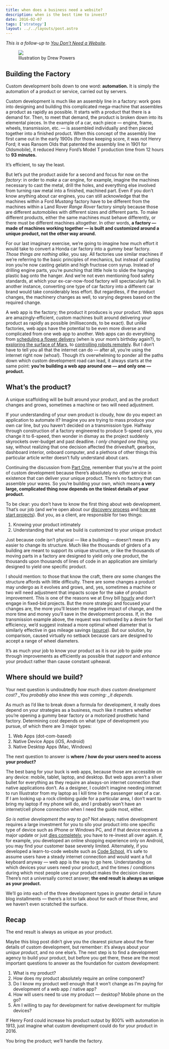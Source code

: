 ```yaml
---
title: when does a business need a website?
description: when is the best time to invest?
date: 2016-02-07
tags: ['strategy']
layout: ../../layouts/post.astro
---
```


_This is a follow-up to [You Don’t Need a Website](/blog/you-dont-need-a-website/)_.

<figure><img src="https://miro.medium.com/max/5450/1*XSds7xIl_TFMDVBzbdB7Dg.jpeg"><figcaption>Illustration by
Drew Powers</figcaption></figure>

## Building the Factory

Custom development boils down to one word: **automation.** It is simply the automation of a product
or service, carried out by servers.

Custom development is much like an assembly line in a factory: work goes into designing and building
this complicated mega-machine that assembles a product as rapidly as possible. It starts with a
product that there is a demand for. Then, to meet that demand, the product is broken down into its
elemental pieces. In the example of a car, each piece — engine, frame, wheels, transmission, etc. —
is assembled individually and then pieced together into a finished product. When this concept of the
assembly line first came out in the early 1900s (for those keeping score, it was not Henry Ford; it
was Ransom Olds that patented the assembly line in 1901 for Oldsmobile), it reduced Henry Ford’s
Model T production time from 12 hours to **93 minutes.**

It’s efficient, to say the least.

But let’s put the product aside for a second and focus for now on the _factory_: in order to _make_
a car engine, for example, imagine the machines necessary to cast the metal, drill the holes, and
everything else involved from turning raw metal into a finished, machined part. Even if you don’t
know anything about car engines, you can still acknowledge that the machines within a Ford _Mustang_
factory have to be different from the machines within a Land Rover _Range Rover_ factory simply
because those are different automobiles with different sizes and different parts. To make different
products, either the same machines must behave differently, or there must be different machines
altogether. In other words, **a factory — made of machines working together — is built and
customized around a unique product, not the other way around.**

For our last imaginary exercise, we’re going to imagine how much effort it would take to convert a
Honda car factory into a gummy bear factory. _Those things are nothing alike_, you say. All
factories use similar machines if we’re referring to the basic principles of mechanics, but instead
of casting iron you’re now casting gelatin and high fructose corn syrup. Instead of drilling engine
parts, you’re punching that little hole to slide the hanging plastic bag onto the hanger. And we’re
not even mentioning food safety standards, at which your ex-car-now-food factory will spectacularly
fail. In another instance, converting one type of car factory into a different car brand would take
considerably less effort. But regardless, if the product changes, the machinery changes as well, to
varying degrees based on the required change.

A web app is the factory; the product it produces is _your_ product. Web apps are
amazingly-efficient, custom machines built around delivering your product as rapidly as possible
(milliseconds, to be exact). But unlike factories, web apps have the potential to be even more
diverse and complicated from one web app to another. Web apps can do everything from
[scheduling a flower delivery](https://postmates.com/) (when is your mom’s birthday again?), to
[exploring the surface of Mars](https://eyes.nasa.gov/curiosity/), to
[controlling robots remotely](https://www.particle.io/). But I don’t have to tell you all that the
internet can do — after all, you’re using the internet right now (whoa!). Though it’s overwhelming
to ponder all the paths down which custom development road can lead, it always starts at the same
point: **you’re building a web app around one — and only one — product.**

## What’s the product?

A unique scaffolding will be built around your product, and as the product changes and grows,
sometimes a machine or two will need adjustment.

If your understanding of your own product is cloudy, how do you expect an application to automate
it? Imagine you are trying to mass produce your own car line, but you haven’t decided on a
transmission type. Halfway through construction of a factory engineered to produce 5-speed cars, you
change it to 6-speed, then wonder in dismay as the project suddenly skyrockets over-budget and past
deadline. _I only changed one thing,_ you say, without realizing that one decision affected the
driveshaft, gearbox, dashboard interior, onboard computer, and a plethora of other things this
particular article writer doesn’t fully understand about cars.

Continuing the discussion from
[Part One](https://blog.madewithenvy.com/the-distributed-web-part-1-you-dont-need-a-website-7d3b69243a5d),
remember that you’re at the point of custom development because there’s absolutely no other service
in existence that can deliver your unique product. There’s no factory that can assemble your wares.
So you’re building your own, which means **a very large, complicated thing now depends on the
tiniest details of your product.**

To be clear: you don’t have to know the first thing about web development. That’s our job (and we’re
open about our
[discovery process](http://madewithenvy.com/ecosystem/articles/2015/discovery-meetings/) and
[how we start projects](http://madewithenvy.com/process)). But you, as a client, are responsible for
two things:

1. Knowing your product intimately
1. Understanding that what we build is customized to your unique product

Just because code isn’t physical — like a building — doesn’t mean it’s any easier to change its
structure. Much like the thousands of girders of a building are meant to support its unique
structure, or like the thousands of moving parts in a factory are designed to yield only one
product, the thousands upon thousands of lines of code in an application are similarly designed to
yield one specific product.

I should mention: to those that know the craft, there _are_ some changes the structure affords with
little difficulty. There are some changes a product may undergo as it evolves and grows, and, yes,
sometimes a machine or two will need adjustment that impacts scope for the sake of product
improvement. This is one of the reasons we at Envy bill [hourly](http://madewithenvy.com/process)
and don’t engage in fixed-bid projects. But the more strategic and focused your changes are, the
more you’ll lessen the negative impact of change, and the more time and money you’ll save in the
development process. If, in the transmission example above, the request was motivated by a desire
for fuel efficiency, we’d suggest instead a more optimal wheel diameter that is similarly effective
in gas mileage savings
([source](http://www.tuneruniversity.com/blog/2011/04/wheel-tech-part-iii-wheel-diameters-effect-on-performance/)).
But our solution, by comparison, caused virtually no setback because cars are designed to accept a
range of wheel diameters.

It’s as much your job to know your product as it is our job to guide you through improvements as
efficiently as possible that _support_ and _enhance_ your product rather than cause constant
upheaval.

## Where should we build?

Your next question is undoubtedly _how much does custom development cost? \_You probably also knew
this was coming: \_it depends._

As much as I’d like to break down a formula for development, it really does depend on your
strategies as a business, much like it matters whether you’re opening a gummy bear factory or a
motorized prosthetic hand factory. Determining cost depends on what _type_ of development you
pursue, of which there are 3 major types:

1. Web Apps (dot-com-based)
1. Native Device Apps (iOS, Android)
1. Native Desktop Apps (Mac, Windows)

The next question to answer is **where / how do your users need to access your product?**

The best bang for your buck is web apps, because those are accessible on any device: mobile, tablet,
laptop, and desktop. But web apps aren’t a silver bullet for everything as they require an always-on
internet connection that native applications don’t. As a designer, I couldn’t imagine needing
internet to run Illustrator from my laptop as I kill time in the passenger seat of a car. If I am
looking up a rock climbing guide for a particular area, I don’t want to bring my laptop if my phone
will do, and I probably won’t have an internet/cell phone connection when I need the guide most,
either.

_So is native development the way to go?_ Not always; native development requires a large investment
for you to silo your product into one specific type of device such as iPhone or Windows PC, and if
that device receives a major update or just
[dies completely](http://www.theverge.com/2015/9/9/9292695/amazon-fire-phone-sales-end), you have to
re-invest all over again. If, for example, you developed an online shopping experience only on
Android, you may find your customer base severely limited. Alternately, if you developed a
learn-to-code website such as [Code School](https://www.codeschool.com/), it’s safe to assume users
have a steady internet connection and would want a full keyboard anyway — web app is the way to go
here. Understanding on which devices your users need your product, and the times / conditions during
which most people use your product makes the decision clearer. There’s not a universally correct
answer; **the end result is always as unique as your product.**

We’ll go into each of the three development types in greater detail in future blog installments —
there’s a lot to talk about for each of those three, and we haven’t even scratched the surface.

## Recap

The end result is always as unique as your product.

Maybe this blog post didn’t give you the clearest picture about the finer details of custom
development, but remember: it’s always about _your unique product_, and no one else’s. The next step
is to find a development agency to build your product, but before you get there, these are the most
important questions to answer as the foundation for custom development:

1. What is my product?
1. How does my product absolutely require an online component?
1. Do I know my product well enough that it won’t change as I’m paying for development of a web app
   / native app?
1. How will users need to use my product — desktop? Mobile phone on the go?
1. Am I willing to pay for development for native development for multiple devices?

If Henry Ford could increase his product output by 800% with automation in 1913, just imagine what
custom development could do for your product in 2016.

You bring the product; we’ll handle the factory.
